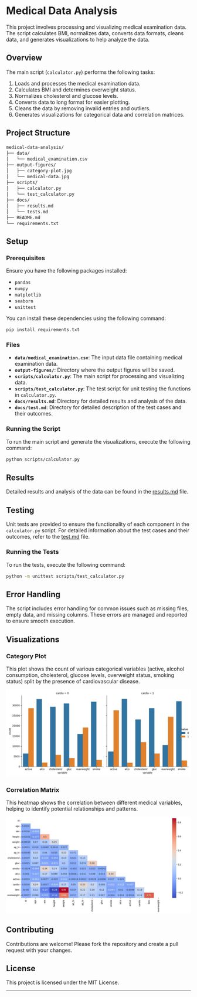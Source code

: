 # Medical Data Analysis

This project involves processing and visualizing medical examination data. The script calculates BMI, normalizes data, 
converts data formats, cleans data, and generates visualizations to help analyze the data.

## Overview

The main script (`calculator.py`) performs the following tasks:
1. Loads and processes the medical examination data.
2. Calculates BMI and determines overweight status.
3. Normalizes cholesterol and glucose levels.
4. Converts data to long format for easier plotting.
5. Cleans the data by removing invalid entries and outliers.
6. Generates visualizations for categorical data and correlation matrices.


## Project Structure

```
medical-data-analysis/
├── data/
│   └── medical_examination.csv
├── output-figures/
│   ├── category-plot.jpg
│   └── medical-data.jpg
├── scripts/
│   ├── calculator.py
│   └── test_calculator.py
├── docs/
│   ├── results.md
│   └── tests.md
├── README.md
└── requirements.txt
```

## Setup

### Prerequisites

Ensure you have the following packages installed:

- `pandas`
- `numpy`
- `matplotlib`
- `seaborn`
- `unittest`

You can install these dependencies using the following command:

```sh
pip install requirements.txt
```

### Files

- **`data/medical_examination.csv`**: The input data file containing medical examination data.
- **`output-figures/`**: Directory where the output figures will be saved.
- **`scripts/calculator.py`**: The main script for processing and visualizing data.
- **`scripts/test_calculator.py`**: The test script for unit testing the functions in `calculator.py`.
- **`docs/results.md`**: Directory for detailed results and analysis of the data.
- **`docs/test.md`**: Directory for detailed description of the test cases and their outcomes.

### Running the Script

To run the main script and generate the visualizations, execute the following command:

```sh
python scripts/calculator.py
```

## Results

Detailed results and analysis of the data can be found in the [results.md](results.md) file.

## Testing

Unit tests are provided to ensure the functionality of each component in the `calculator.py` script. For detailed 
information about the test cases and their outcomes, refer to the [test.md](test.md) file.

### Running the Tests

To run the tests, execute the following command:

```sh
python -m unittest scripts/test_calculator.py
```

## Error Handling

The script includes error handling for common issues such as missing files, empty data, and missing columns. These errors 
are managed and reported to ensure smooth execution.

## Visualizations

### Category Plot

This plot shows the count of various categorical variables (active, alcohol consumption, cholesterol, glucose levels, 
overweight status, smoking status) split by the presence of cardiovascular disease.

<img src="https://github.com/Dashboards-and-Visualizations/medical-data-analysis/blob/main/figures/category-plot.jpg">

### Correlation Matrix

This heatmap shows the correlation between different medical variables, helping to identify potential relationships and 
patterns.

<img src="https://github.com/Dashboards-and-Visualizations/medical-data-analysis/blob/main/figures/medical-data.jpg">

## Contributing

Contributions are welcome! Please fork the repository and create a pull request with your changes.

## License

This project is licensed under the MIT License.

---
